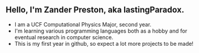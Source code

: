 Hello, I'm Zander Preston, aka lastingParadox.
-----------------------
- I am a UCF Computational Physics Major, second year.
- I'm learning various programming languages both as a hobby and for eventual research in computer science.
- This is my first year in github, so expect a lot more projects to be made!

<!---
lastingParadox/lastingParadox is a ✨ special ✨ repository because its `README.md` (this file) appears on your GitHub profile.
You can click the Preview link to take a look at your changes.
--->
